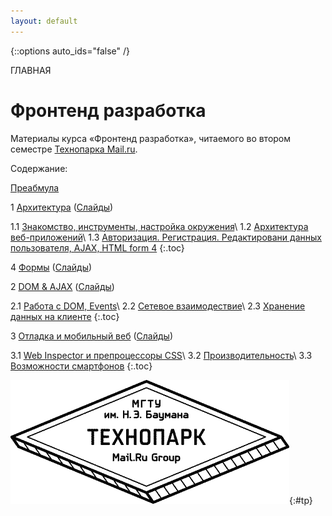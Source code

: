```yaml
---
layout: default
---
```


{::options auto_ids="false" /}

ГЛАВНАЯ

# Фронтенд разработка

Материалы курса «Фронтенд разработка», читаемого во втором семестре [Технопарка Mail.ru](https://tech-mail.ru/).

Содержание:

[Преабмула](/0/)

1 [Архитектура](/1/) ([Слайды](/p/1/))

1.1 [Знакомство, инструменты, настройка окружения](/1/#1.1)\\
1.2 [Архитектура веб-приложений](/1/#1.2)\\
1.3 [Авторизация. Регистрация. Редактировани данных пользователя, AJAX, HTML form 4](/1/#1.3)
{:.toc}

4 [Формы](/2/) ([Слайды](/p/2/))

2 [DOM & AJAX](/2/) ([Слайды](/p/2/))

2.1 [Работа с DOM, Events](/2/#2.1)\\
2.2 [Сетевое взаимодествие](/2/#2.2)\\
2.3 [Хранение данных на клиенте](/2/#2.3)
{:.toc}

3 [Отладка и мобильный веб](/3/) ([Слайды](/p/3/))

3.1 [Web Inspector и препроцессоры CSS](/3/#3.1)\\
3.2 [Производительность](/3/#3.2)\\
3.3 [Возможности смартфонов](/3/#3.3)
{:.toc}

![Технопарк Mail.ru](/pics/tp.png){:#tp}

